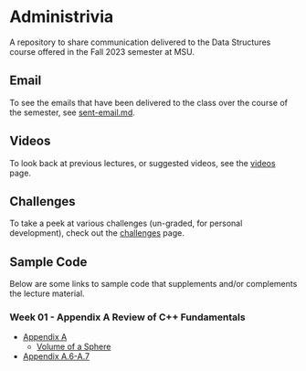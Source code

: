 # Administrivia

A repository to share communication delivered to the Data Structures course offered in the Fall 2023 semester at MSU.

## Email

To see the emails that have been delivered to the class over the course of the semester, see [sent-email.md](sent-email.md).

## Videos

To look back at previous lectures, or suggested videos, see the [videos](videos.md) page.

## Challenges

To take a peek at various challenges (un-graded, for personal development), check out the [challenges](challenges.md) page.

## Sample Code

Below are some links to sample code that supplements and/or complements the lecture material.

### Week 01 - Appendix A Review of C++ Fundamentals

- [Appendix A](lectures/sample-code/week-01/appendix-a/README.md)
  - [Volume of a Sphere](lectures/sample-code/week-01/appendix-a/src/main/cpp/app-a1-1.cpp)
- [Appendix A.6-A.7](https://msu-csc232-fa23.github.io/arrays/)

